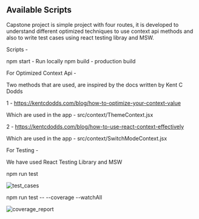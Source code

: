 ## Available Scripts

Capstone project is simple project with four routes, it is developed to understand different optimized techniques to use context api methods and also to write test cases using react testing libray and MSW.

Scripts -

npm start - Run locally
npm build - production build


For Optimized Context Api -

Two methods that are used, are inspired by the docs written by Kent C Dodds

1 - https://kentcdodds.com/blog/how-to-optimize-your-context-value

Which are used in the app - src/context/ThemeContext.jsx

2 - https://kentcdodds.com/blog/how-to-use-react-context-effectively

Which are used in the app - src/context/SwitchModeContext.jsx

For Testing -

We have used React Testing Library and MSW

npm run test

![test_cases](https://user-images.githubusercontent.com/124331696/220534997-7965c5f9-0719-4249-a418-106ac303c072.png)

npm run test -- --coverage --watchAll

![coverage_report](https://user-images.githubusercontent.com/124331696/220534902-da19cc2a-0616-42ab-a12d-aa1fa86f0a30.png)